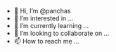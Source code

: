 - 👋 Hi, I’m @panchas
- 👀 I’m interested in ...
- 🌱 I’m currently learning ...
- 💞️ I’m looking to collaborate on ...
- 📫 How to reach me ...

<!---
panchas/panchas is a ✨ special ✨ repository because its `README.md` (this file) appears on your GitHub profile.
You can click the Preview link to take a look at your changes.
--->
